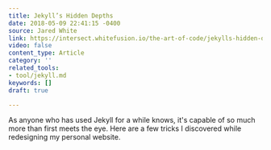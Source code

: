 ```yaml
---
title: Jekyll’s Hidden Depths
date: 2018-05-09 22:41:15 -0400
source: Jared White
link: https://intersect.whitefusion.io/the-art-of-code/jekylls-hidden-depths
video: false
content_type: Article
category: ''
related_tools:
- tool/jekyll.md
keywords: []
draft: true

---
```

  
As anyone who has used Jekyll for a while knows, it's capable of so much more than first meets the eye. Here are a few tricks I discovered while redesigning my personal website.